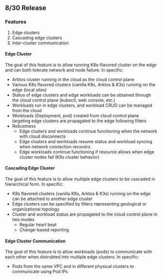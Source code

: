 ## 8/30 Release

### Features
1. Edge clusters
1. Cascading edge clusters
2. Inter-cluster communication

#### Edge Cluster
The goal of this feature is to allow running K8s-flavored cluster on the edge and can both tolerate network and node failure. In specific:

- Arktos cluster running in the cloud as the cloud control plane
- Various K8s flavored clusters (vanilla K8s, Arktos & K3s) running on the edge (local sites)
- Status of edge clusters and edge workloads can be obtained through the cloud control plane (kubectl, web console, etc.)
- Workloads run in edge clusters, and workload CRUD can be managed from the cloud
- Workloads (Deployment, pod) created from cloud control plane targeting edge clusters are propagated to the edge following filters
- Robustness
  - Edge clusters and workloads continue functioning when the network with cloud disconnects
  - Edge clusters and workloads resume status and workload syncing when network connection recovers
  - Edge workloads continue functioning if resource allows when edge cluster nodes fail (K8s cluster behavior)

#### Cascading Edge Cluster
The goal of this feature is to allow multiple edge clusters to be cascaded in hierarchical form. In specific:

- K8s flavored clusters (vanilla K8s, Arktos & K3s) running on the edge can be attached to another edge cluster
- Edge clusters can be specified by filters representing geological or organizational topology
- Cluster and workload status are propagated to the cloud control plane in two modes
  - Regular heart beat
  - Change-based reporting

#### Edge Cluster Communication
The goal of this feature is to allow workloads (pods) to communicate with each other when distrubted into multiple edge clusters. In specific:
- Pods from the same VPC and in different physical clusters to communicate using Pod IPs

